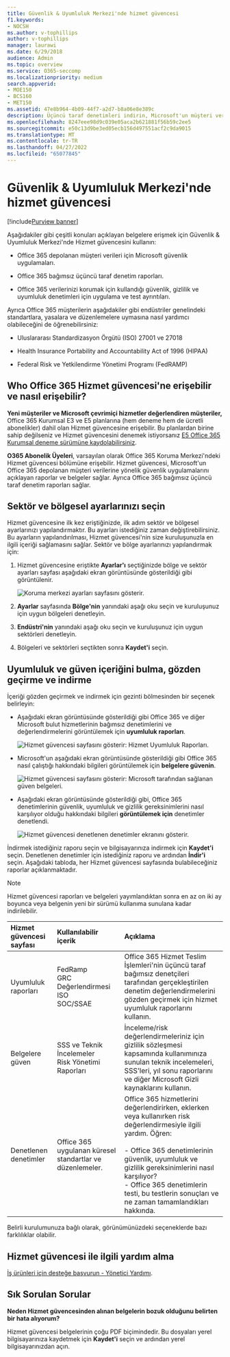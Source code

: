```yaml
---
title: Güvenlik & Uyumluluk Merkezi'nde hizmet güvencesi
f1.keywords:
- NOCSH
ms.author: v-tophillips
author: v-tophillips
manager: laurawi
ms.date: 6/29/2018
audience: Admin
ms.topic: overview
ms.service: O365-seccomp
ms.localizationpriority: medium
search.appverid:
- MOE150
- BCS160
- MET150
ms.assetid: 47e8b964-4b09-44f7-a2d7-b8a06e8e389c
description: Üçüncü taraf denetimleri indirin, Microsoft'un müşteri verilerini nasıl güvende tuttuğunu öğrenin ve Office 365 kullandığınızda ISO, HIPAA, FINRA ve FedRAMP ile nasıl uyumlu olabileceğinizi öğrenin.
ms.openlocfilehash: 8247eee98d9c039e05aca2b621881f56b59c2ee5
ms.sourcegitcommit: e50c13d9be3ed05ecb156d497551acf2c9da9015
ms.translationtype: MT
ms.contentlocale: tr-TR
ms.lasthandoff: 04/27/2022
ms.locfileid: "65077845"
---
```

# <a name="service-assurance-in-the-security--compliance-center"></a>Güvenlik & Uyumluluk Merkezi'nde hizmet güvencesi

[!include[Purview banner](../includes/purview-rebrand-banner.md)]

Aşağıdakiler gibi çeşitli konuları açıklayan belgelere erişmek için Güvenlik & Uyumluluk Merkezi'nde Hizmet güvencesini kullanın: 
  
- Office 365 depolanan müşteri verileri için Microsoft güvenlik uygulamaları. 
    
- Office 365 bağımsız üçüncü taraf denetim raporları. 
    
- Office 365 verilerinizi korumak için kullandığı güvenlik, gizlilik ve uyumluluk denetimleri için uygulama ve test ayrıntıları. 
    
Ayrıca Office 365 müşterilerin aşağıdakiler gibi endüstriler genelindeki standartlara, yasalara ve düzenlemelere uymasına nasıl yardımcı olabileceğini de öğrenebilirsiniz:
  
-  Uluslararası Standardizasyon Örgütü (ISO) 27001 ve 27018 
    
- Health Insurance Portability and Accountability Act of 1996 (HIPAA)
    
- Federal Risk ve Yetkilendirme Yönetimi Programı (FedRAMP)
    
## <a name="who-can-access-office-365-service-assurance-and-how"></a>Who Office 365 Hizmet güvencesi'ne erişebilir ve nasıl erişebilir?

 **Yeni müşteriler ve Microsoft çevrimiçi hizmetler değerlendiren müşteriler,** Office 365 Kurumsal E3 ve E5 planlarına (hem deneme hem de ücretli abonelikler) dahil olan Hizmet güvencesine erişebilir. Bu planlardan birine sahip değilseniz ve Hizmet güvencesini denemek istiyorsanız [E5 Office 365 Kurumsal deneme sürümüne kaydolabilirsiniz](https://go.microsoft.com/fwlink/p/?LinkID=698279).
  
 **O365 Abonelik Üyeleri**, varsayılan olarak Office 365 Koruma Merkezi'ndeki Hizmet güvencesi bölümüne erişebilir. Hizmet güvencesi, Microsoft'un Office 365 depolanan müşteri verilerine yönelik güvenlik uygulamalarını açıklayan raporlar ve belgeler sağlar. Ayrıca Office 365 bağımsız üçüncü taraf denetim raporları sağlar.
 
## <a name="choose-your-industry-and-regional-settings"></a>Sektör ve bölgesel ayarlarınızı seçin
<a name="Chooseyourindustryregional"> </a>

Hizmet güvencesine ilk kez eriştiğinizde, ilk adım sektör ve bölgesel ayarlarınızı yapılandırmaktır. Bu ayarları istediğiniz zaman değiştirebilirsiniz. Bu ayarların yapılandırılması, Hizmet güvencesi'nin size kuruluşunuzla en ilgili içeriği sağlamasını sağlar. Sektör ve bölge ayarlarınızı yapılandırmak için:
  
1. Hizmet güvencesine eriştikte **Ayarlar'ı** seçtiğinizde bölge ve sektör ayarları sayfası aşağıdaki ekran görüntüsünde gösterildiği gibi görüntülenir. 
    
    ![Koruma merkezi ayarları sayfasını gösterir.](../media/101716e8-9c0a-4839-a2c0-f6aacf64eb9d.png)
  
2. **Ayarlar** sayfasında **Bölge'nin** yanındaki aşağı oku seçin ve kuruluşunuz için uygun bölgeleri denetleyin. 
    
3. **Endüstri'nin** yanındaki aşağı oku seçin ve kuruluşunuz için uygun sektörleri denetleyin. 
    
4. Bölgeleri ve sektörleri seçtikten sonra **Kaydet'i** seçin.
    
## <a name="find-review-and-download-compliance-and-trust-content"></a>Uyumluluk ve güven içeriğini bulma, gözden geçirme ve indirme
<a name="Chooseyourindustryregional"> </a>

İçeriği gözden geçirmek ve indirmek için gezinti bölmesinden bir seçenek belirleyin:
  
- Aşağıdaki ekran görüntüsünde gösterildiği gibi Office 365 ve diğer Microsoft bulut hizmetlerinin bağımsız denetimlerini ve değerlendirmelerini görüntülemek için **uyumluluk raporları**. 
    
    ![Hizmet güvencesi sayfasını gösterir: Hizmet Uyumluluk Raporları.](../media/149f2181-a558-4963-85e5-8d5ebc7cdac8.png)
  
- Microsoft'un aşağıdaki ekran görüntüsünde gösterildiği gibi Office 365 nasıl çalıştığı hakkındaki bilgileri görüntülemek için **belgelere güvenin**. 
    
    ![Hizmet güvencesi sayfasını gösterir: Microsoft tarafından sağlanan güven belgeleri.](../media/5dd4e89a-25a2-45e7-8d6c-a5c5b9237327.png)
  
- Aşağıdaki ekran görüntüsünde gösterildiği gibi, Office 365 denetimlerinin güvenlik, uyumluluk ve gizlilik gereksinimlerini nasıl karşılıyor olduğu hakkındaki bilgileri **görüntülemek için** denetimler denetlendi. 
    
    ![Hizmet güvencesi denetlenen denetimler ekranını gösterir.](../media/4baf252b-603d-45e0-af12-32616154df65.png)
  
İndirmek istediğiniz raporu seçin ve bilgisayarınıza indirmek için **Kaydet'i** seçin. Denetlenen denetimler için istediğiniz raporu ve ardından **İndir'i** seçin. Aşağıdaki tabloda, her Hizmet güvencesi sayfasında bulabileceğiniz raporlar açıklanmaktadır. 
  
> [!NOTE]
> Hizmet güvencesi raporları ve belgeleri yayımlandıktan sonra en az on iki ay boyunca veya belgenin yeni bir sürümü kullanıma sunulana kadar indirilebilir. 
  
|**Hizmet güvencesi sayfası**|**Kullanılabilir içerik**|**Açıklama**|
|:-----|:-----|:-----|
|Uyumluluk raporları  <br/> | FedRamp  <br/>  GRC Değerlendirmesi  <br/>  ISO  <br/>  SOC/SSAE  <br/> |Office 365 Hizmet Teslim İşlemleri'nin üçüncü taraf bağımsız denetçileri tarafından gerçekleştirilen denetim değerlendirmelerini gözden geçirmek için hizmet uyumluluk raporlarını kullanın.  <br/> |
|Belgelere güven  <br/> | SSS ve Teknik İncelemeler  <br/>  Risk Yönetimi Raporları  <br/> |İnceleme/risk değerlendirmeleriniz için gizlilik sözleşmesi kapsamında kullanımınıza sunulan teknik incelemeleri, SSS'leri, yıl sonu raporlarını ve diğer Microsoft Gizli kaynaklarını kullanın.  <br/> |
|Denetlenen denetimler  <br/> |Office 365 uygulanan küresel standartlar ve düzenlemeler.  <br/> | Office 365 hizmetlerini değerlendirirken, eklerken veya kullanırken risk değerlendirmesiyle ilgili yardım. Öğren:  <br/> <br/>- Office 365 denetimlerinin güvenlik, uyumluluk ve gizlilik gereksinimlerini nasıl karşılıyor?  <br/>- Office 365 denetimlerin testi, bu testlerin sonuçları ve ne zaman tamamlandıkları hakkında.  <br/> |
   
Belirli kurulumunuza bağlı olarak, görünümünüzdeki seçeneklerde bazı farklılıklar olabilir.
    
## <a name="get-help-with-service-assurance"></a>Hizmet güvencesi ile ilgili yardım alma
<a name="addother"> </a>

[İş ürünleri için desteğe başvurun - Yönetici Yardımı](../admin/get-help-support.md).
  
## <a name="frequently-asked-questions"></a>Sık Sorulan Sorular
<a name="addother"> </a>

 **Neden Hizmet güvencesinden alınan belgelerin bozuk olduğunu belirten bir hata alıyorum?**
  
Hizmet güvencesi belgelerinin çoğu PDF biçimindedir. Bu dosyaları yerel bilgisayarınıza kaydetmek için **Kaydet'i** seçin ve ardından yerel bilgisayarınızdan açın.